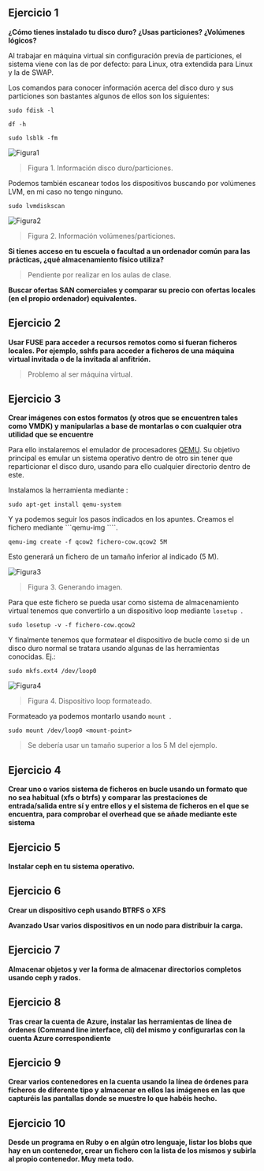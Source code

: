 ## Ejercicio 1

**¿Cómo tienes instalado tu disco duro? ¿Usas particiones? ¿Volúmenes lógicos?**

Al trabajar en máquina virtual sin configuración previa de particiones, el sistema viene con las de por defecto: para Linux, otra extendida para Linux y la de SWAP.

Los comandos para conocer información acerca del disco duro y sus particiones son bastantes algunos de ellos son los siguientes:

```sudo fdisk -l ```

```df -h ```

```sudo lsblk -fm ```

![Figura1](Imagenes/ej5_1_1.png)
> Figura 1. Información disco duro/particiones.

Podemos también escanear todos los dispositivos buscando por volúmenes LVM, en mi caso no tengo ninguno.

```sudo lvmdiskscan ```

![Figura2](Imagenes/ej5_1_2.png)
> Figura 2. Información volúmenes/particiones.


**Si tienes acceso en tu escuela o facultad a un ordenador común para las prácticas, ¿qué almacenamiento físico utiliza?**

> Pendiente por realizar en los aulas de clase.


**Buscar ofertas SAN comerciales y comparar su precio con ofertas locales (en el propio ordenador) equivalentes.**

## Ejercicio 2

**Usar FUSE para acceder a recursos remotos como si fueran ficheros locales. Por ejemplo, sshfs para acceder a ficheros de una máquina virtual invitada o de la invitada al anfitrión.**

> Problemo al ser máquina virtual.

## Ejercicio 3

**Crear imágenes con estos formatos (y otros que se encuentren tales como VMDK) y manipularlas a base de montarlas o con cualquier otra utilidad que se encuentre**

Para ello instalaremos el emulador de procesadores [QEMU](http://wiki.qemu.org/Main_Page). Su objetivo principal es emular un sistema operativo dentro de otro sin tener que reparticionar el disco duro, usando para ello cualquier directorio dentro de este.

Instalamos la herramienta mediante :

```sudo apt-get install qemu-system ```

Y ya podemos seguir los pasos indicados en los apuntes. Creamos el fichero mediante ```qemu-img ````.

```qemu-img create -f qcow2 fichero-cow.qcow2 5M ```

Esto generará un fichero de un tamaño inferior al indicado (5 M).

![Figura3](Imagenes/ej5_3_1.png)
> Figura 3. Generando imagen.

Para que este fichero se pueda usar como sistema de almacenamiento virtual tenemos que convertirlo a un dispositivo loop mediante ```losetup ```.

```sudo losetup -v -f fichero-cow.qcow2 ```

Y finalmente tenemos que formatear el dispositivo de bucle como si de un disco duro normal se tratara usando algunas de las herramientas conocidas. Ej.:

```sudo mkfs.ext4 /dev/loop0 ```

![Figura4](Imagenes/ej5_3_2.png)
> Figura 4. Dispositivo loop formateado.

Formateado ya podemos montarlo usando ```mount ```.

```sudo mount /dev/loop0 <mount-point> ```

> Se debería usar un tamaño superior a los 5 M del ejemplo.



## Ejercicio 4

**Crear uno o varios sistema de ficheros en bucle usando un formato que no sea habitual (xfs o btrfs) y comparar las prestaciones de entrada/salida entre sí y entre ellos y el sistema de ficheros en el que se encuentra, para comprobar el overhead que se añade mediante este sistema**

## Ejercicio 5

**Instalar ceph en tu sistema operativo.**

## Ejercicio 6

**Crear un dispositivo ceph usando BTRFS o XFS**

**Avanzado Usar varios dispositivos en un nodo para distribuir la carga.**

## Ejercicio 7

**Almacenar objetos y ver la forma de almacenar directorios completos usando ceph y rados.**

## Ejercicio 8

**Tras crear la cuenta de Azure, instalar las herramientas de línea de órdenes (Command line interface, cli) del mismo y configurarlas con la cuenta Azure correspondiente**

## Ejercicio 9

**Crear varios contenedores en la cuenta usando la línea de órdenes para ficheros de diferente tipo y almacenar en ellos las imágenes en las que capturéis las pantallas donde se muestre lo que habéis hecho.**

## Ejercicio 10 

**Desde un programa en Ruby o en algún otro lenguaje, listar los blobs que hay en un contenedor, crear un fichero con la lista de los mismos y subirla al propio contenedor. Muy meta todo.**